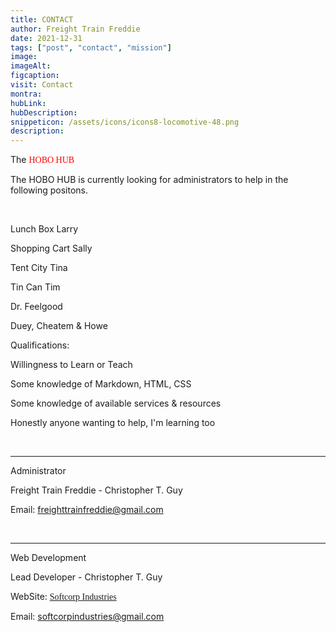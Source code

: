 ```yaml
---
title: CONTACT
author: Freight Train Freddie
date: 2021-12-31
tags: ["post", "contact", "mission"]
image: 
imageAlt:
figcaption:
visit: Contact
montra: 
hubLink:
hubDescription: 
snippeticon: /assets/icons/icons8-locomotive-48.png
description: 
---
```


<p class="subHeader">The <span style="color:red;font-family:Titan One">HOBO HUB</span></p>

The HOBO HUB is currently looking for administrators to help in the following positons.


<br>

Lunch Box Larry

Shopping Cart Sally

Tent City Tina

Tin Can Tim

Dr. Feelgood

Duey, Cheatem & Howe

<p class="subHeader">Qualifications:</p>

Willingness to Learn or Teach

Some knowledge of Markdown, HTML, CSS

Some knowledge of available services & resources

Honestly anyone wanting to help, I'm learning too

<br>

<hr>

<p class="subHeader">Administrator</p>

Freight Train Freddie - Christopher T. Guy

Email: <a href="mailto:freighttrainfreddie@gmail.com?subject=ATTN: Freddie">freighttrainfreddie@gmail.com</a>

<br>

<hr>

<p class="subHeader">Web Development</p>

Lead Developer - Christopher T. Guy

WebSite: <a href="https://softcorpindustries.tech/" target="_blank"><span style="font-family: Audiowide" title="Softcorp Industries Website">Softcorp Industries</span></a>

Email: <a href="mailto:softcorpindustries@gmail.com">softcorpindustries@gmail.com</a>